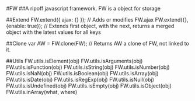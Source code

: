 #FW
##A ripoff javascript framework.
FW is a object for storage 

##Extend
	  FW.extend({ ajax: {} }); // Adds or modifies FW.ajax
    FW.extend({}, {enable: true}); // Extends first object, with the next, returns a merged object with the latest values for all keys

##Clone
	var AW = FW.clone(FW); // Returns AW a clone of FW, not linked to it.

##Utils
	FW.utils.isElement(obj) 
	FW.utils.isArguments(obj)
	FW.utils.isFunction(obj) 
	FW.utils.isString(obj) 
	FW.utils.isNumber(obj) 
	FW.utils.isNaN(obj) 
	FW.utils.isBoolean(obj)
	FW.utils.isArray(obj) 
	FW.utils.isDate(obj)
	FW.utils.isRegExp(obj)
	FW.utils.isNull(obj)
	FW.utils.isUndefined(obj)
	FW.utils.isEmpty(obj)
	FW.utils.isObject(obj)
	FW.utils.inArray(what, where)
 